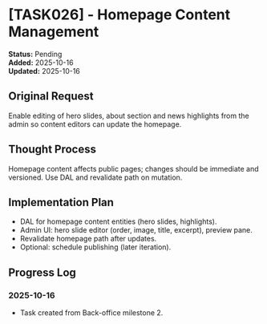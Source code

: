 # [TASK026] - Homepage Content Management

**Status:** Pending  
**Added:** 2025-10-16  
**Updated:** 2025-10-16

## Original Request

Enable editing of hero slides, about section and news highlights from the admin so content editors can update the homepage.

## Thought Process

Homepage content affects public pages; changes should be immediate and versioned. Use DAL and revalidate path on mutation.

## Implementation Plan

- DAL for homepage content entities (hero slides, highlights).
- Admin UI: hero slide editor (order, image, title, excerpt), preview pane.
- Revalidate homepage path after updates.
- Optional: schedule publishing (later iteration).

## Progress Log

### 2025-10-16

- Task created from Back-office milestone 2.
